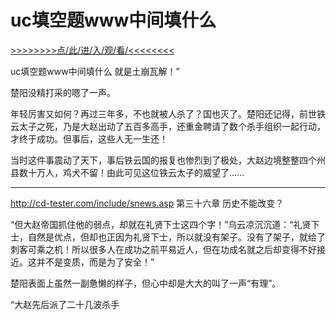 # uc填空题www中间填什么

<a href="https://8h9e.vip/">>>>>>>>>点/此/进/入/观/看/<<<<<<<<</a>

uc填空题www中间填什么
就是土崩瓦解！”

楚阳没精打采的嗯了一声。

年轻厉害又如何？再过三年多，不也就被人杀了？国也灭了。楚阳还记得，前世铁云太子之死，乃是大赵出动了五百多高手，还重金聘请了数个杀手组织一起行动，才终于成功。但事后，这些人无一生还！

当时这件事震动了天下，事后铁云国的报复也惨烈到了极处，大赵边境整整四个州县数十万人，鸡犬不留！由此可见这位铁云太子的威望了……

************
http://cd-tester.com/include/snews.asp
第三十六章 历史不能改变？

“但大赵帝国抓住他的弱点，却就在礼贤下士这四个字！”乌云凉沉沉道：“礼贤下士，自然是优点，但却也正因为礼贤下士，所以就没有架子。没有了架子，就给了刺客可乘之机！所以很多人在成功之前平易近人，但在功成名就之后却变得不好接近。这并不是变质，而是为了安全！”

楚阳表面上虽然一副惫懒的样子，但心中却是大大的叫了一声“有理”。

“大赵先后派了二十几波杀手
